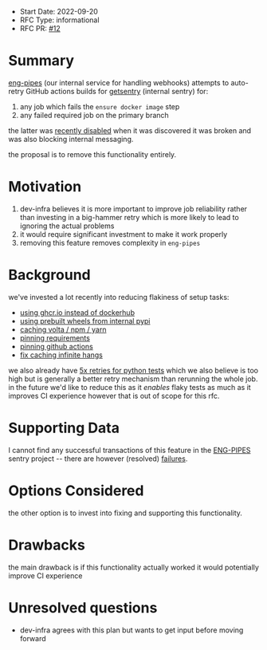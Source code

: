 * Start Date: 2022-09-20
* RFC Type: informational
* RFC PR: [#12](https://github.com/getsentry/rfcs/pull/12)

# Summary

[eng-pipes] (our internal service for handling webhooks) attempts to
auto-retry GitHub actions builds for [getsentry] (internal sentry) for:

1. any job which fails the `ensure docker image` step
1. any failed required job on the primary branch

the latter was [recently disabled] when it was discovered it was broken and
was also blocking internal messaging.

the proposal is to remove this functionality entirely.

[eng-pipes]: https://github.com/getsentry/eng-pipes
[getsentry]: https://github.com/getsentry/getsentry
[recently disabled]: https://github.com/getsentry/eng-pipes/pull/323

# Motivation

1. dev-infra believes it is more important to improve job reliability
   rather than investing in a big-hammer retry which is more likely to lead to
   ignoring the actual problems
1. it would require significant investment to make it work properly
1. removing this feature removes complexity in `eng-pipes`

# Background

we've invested a lot recently into reducing flakiness of setup tasks:
- [using ghcr.io instead of dockerhub](https://github.com/getsentry/sentry/pull/38146)
- [using prebuilt wheels from internal pypi](https://github.com/getsentry/sentry/pull/38255)
- [caching volta / npm / yarn](https://github.com/getsentry/sentry/pull/36253)
- [pinning requirements](https://github.com/getsentry/sentry/pull/34879)
- [pinning github actions](https://github.com/getsentry/sentry/pull/37166)
- [fix caching infinite hangs](https://github.com/getsentry/sentry/pull/38096)

we also already have [5x retries for python tests] which we also believe is
too high but is generally a better retry mechanism than rerunning the whole
job.  in the future we'd like to reduce this as it _enables_ flaky tests as
much as it improves CI experience however that is out of scope for this rfc.

[5x retries for python tests]: https://github.com/getsentry/sentry/blob/e4725effe61e917edfa41eea6833383f31110827/.github/actions/setup-sentry/action.yml#L80

# Supporting Data

I cannot find any successful transactions of this feature in the [ENG-PIPES]
sentry project -- there are however (resolved) [failures].

[ENG-PIPES]: https://sentry.io/organizations/sentry/projects/eng-pipes
[failures]: https://sentry.io/organizations/sentry/issues/3584516283/?project=5246761

# Options Considered

the other option is to invest into fixing and supporting this functionality.

# Drawbacks

the main drawback is if this functionality actually worked it would
potentially improve CI experience

# Unresolved questions

* dev-infra agrees with this plan but wants to get input before moving forward
